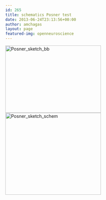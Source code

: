 ```yaml
---
id: 265
title: schematics Posner test
date: 2013-06-24T23:13:56+00:00
author: amchagas
layout: page
featured-img: openneuroscience
---
```

[<img class="aligncenter size-medium wp-image-266" alt="Posner_sketch_bb" src="https://i2.wp.com/openeuroscience.com/wp-content/uploads/2013/06/posner_sketch_bb.png?resize=300%2C211" width="300" height="211" srcset="https://i2.wp.com/openeuroscience.com/wp-content/uploads/2013/06/posner_sketch_bb.png?w=1884 1884w, https://i2.wp.com/openeuroscience.com/wp-content/uploads/2013/06/posner_sketch_bb.png?resize=300%2C211 300w, https://i2.wp.com/openeuroscience.com/wp-content/uploads/2013/06/posner_sketch_bb.png?resize=768%2C541 768w, https://i2.wp.com/openeuroscience.com/wp-content/uploads/2013/06/posner_sketch_bb.png?resize=1024%2C721 1024w, https://i2.wp.com/openeuroscience.com/wp-content/uploads/2013/06/posner_sketch_bb.png?resize=1200%2C845 1200w, https://i2.wp.com/openeuroscience.com/wp-content/uploads/2013/06/posner_sketch_bb.png?w=1600 1600w" sizes="(max-width: 300px) 100vw, 300px" data-recalc-dims="1" />](https://i2.wp.com/openeuroscience.com/wp-content/uploads/2013/06/posner_sketch_bb.png) [<img class="aligncenter size-medium wp-image-267" alt="Posner_sketch_schem" src="https://i1.wp.com/openeuroscience.com/wp-content/uploads/2013/06/posner_sketch_schem.png?resize=300%2C257" width="300" height="257" srcset="https://i1.wp.com/openeuroscience.com/wp-content/uploads/2013/06/posner_sketch_schem.png?w=2178 2178w, https://i1.wp.com/openeuroscience.com/wp-content/uploads/2013/06/posner_sketch_schem.png?resize=300%2C257 300w, https://i1.wp.com/openeuroscience.com/wp-content/uploads/2013/06/posner_sketch_schem.png?resize=768%2C659 768w, https://i1.wp.com/openeuroscience.com/wp-content/uploads/2013/06/posner_sketch_schem.png?resize=1024%2C879 1024w, https://i1.wp.com/openeuroscience.com/wp-content/uploads/2013/06/posner_sketch_schem.png?resize=1200%2C1030 1200w, https://i1.wp.com/openeuroscience.com/wp-content/uploads/2013/06/posner_sketch_schem.png?w=1600 1600w" sizes="(max-width: 300px) 100vw, 300px" data-recalc-dims="1" />](https://i1.wp.com/openeuroscience.com/wp-content/uploads/2013/06/posner_sketch_schem.png)
